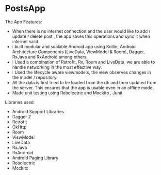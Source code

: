 # PostsApp

The App Features:

<ul>
 <li>When there is no internet connection and the user would like to add / update / delete post , the app saves this operations and sync it when internet valid.</li>
<li>I built modular and scalable Android app using Kotlin, Android Architecture Components (LiveData, ViewModel & Room), Dagger, RxJava and RxAndroid among others.</li>
<li>I Used a combination of Retrofit, Rx, Room and LiveData, we are able to handle networking in the most effective way.</li>
<li>I Used the lifecycle aware viewmodels, the view observes changes in the model / repository.</li>
<li>All the data is first tried to be loaded from the db and then updated from the server. This ensures that the app is usable even in an offline mode.</li>
<li>Made unit testing using Robolectric and Mockito , Junit</li>
 </ul>
<h>Libraries used:</h>

<ul>
  <li>Android Support Libraries</li>
 <li>Dagger 2</li>
 <li>Retrofit</li>
 <li>OkHttp</li>
 <li>Room</li>
 <li>ViewModel</li>
 <li>LiveData</li>
 <li>RxJava</li>
 <li>RxAndroid</li>
 <li>Android Paging Library</li>
 <li>Robolectric</li>
 <li>Mockito</li>
  <ul>
